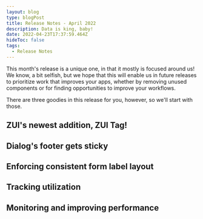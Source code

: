 ```yaml
---
layout: blog
type: blogPost
title: Release Notes - April 2022
description: Data is king, baby!
date: 2022-04-23T17:37:59.464Z
hideToc: false
tags:
  - Release Notes
---
```

This month's release is a unique one, in that it mostly is focused around us! We know, a bit selfish, but we hope that this will enable us in future releases to prioritize work that improves your apps, whether by removing unused components or for finding opportunities to improve your workflows.

There are three goodies in this release for you, however, so we'll start with those.

## ZUI's newest addition, ZUI Tag!

## Dialog's footer gets sticky

## Enforcing consistent form label layout

## Tracking utilization

## Monitoring and improving performance
